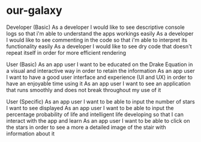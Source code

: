 # our-galaxy

Developer (Basic)
As a developer I would like to see descriptive console logs so that i'm able to understand the apps workings easily
As a developer I would like to see commenting in the code so that i'm able to interpret its functionality easily
As a developer I would like to see dry code that doesn't repeat itself in order for more efficient rendering

User (Basic)
As an app user I want to be educated on the Drake Equation in a visual and interactive way in order to retain the information
As an app user I want to have a good user interface and experience (UI and UX) in order to have an enjoyable time using it
As an app user I want to see an application that runs smoothly and does not break throughout my use of it

User (Specific)
As an app user I want to be able to input the number of stars I want to see displayed
As an app user I want to be able to input the percentage probability of life and intelligent life developing so that I can interact with the app and learn
As an app user I want to be able to click on the stars in order to see a more a detailed image of the stair with information about it
